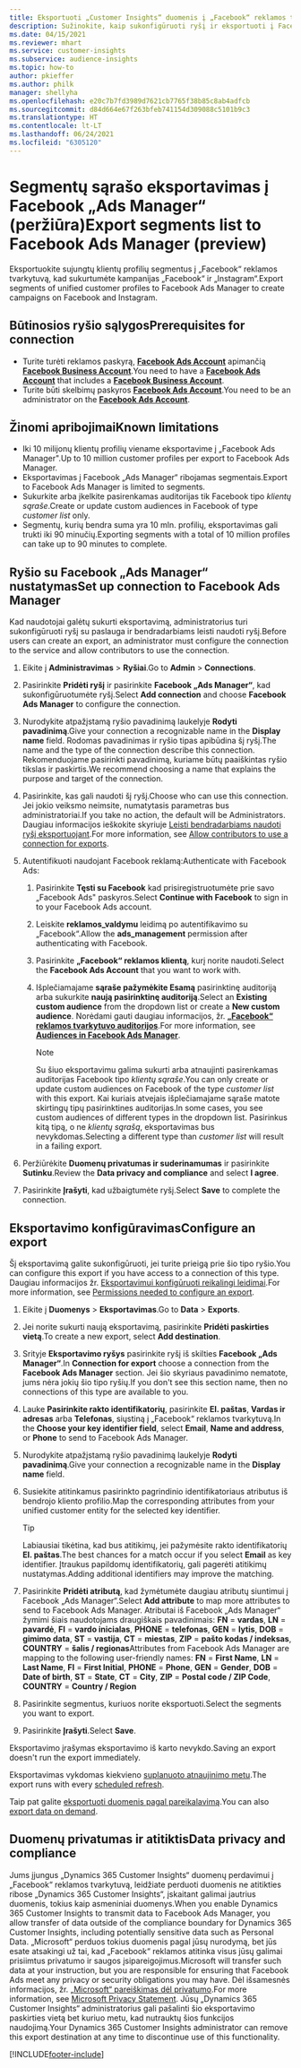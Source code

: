 ```yaml
---
title: Eksportuoti „Customer Insights“ duomenis į „Facebook“ reklamos tvarkytuvą
description: Sužinokite, kaip sukonfigūruoti ryšį ir eksportuoti į Facebook „Ads Manager“.
ms.date: 04/15/2021
ms.reviewer: mhart
ms.service: customer-insights
ms.subservice: audience-insights
ms.topic: how-to
author: pkieffer
ms.author: philk
manager: shellyha
ms.openlocfilehash: e20c7b7fd3989d7621cb7765f38b85c8ab4adfcb
ms.sourcegitcommit: d84d664e67f263bfeb741154d309088c5101b9c3
ms.translationtype: HT
ms.contentlocale: lt-LT
ms.lasthandoff: 06/24/2021
ms.locfileid: "6305120"
---
```

# <a name="export-segments-list-to-facebook-ads-manager-preview"></a><span data-ttu-id="16681-103">Segmentų sąrašo eksportavimas į Facebook „Ads Manager“ (peržiūra)</span><span class="sxs-lookup"><span data-stu-id="16681-103">Export segments list to Facebook Ads Manager (preview)</span></span>

<span data-ttu-id="16681-104">Eksportuokite sujungtų klientų profilių segmentus į „Facebook“ reklamos tvarkytuvą, kad sukurtumėte kampanijas „Facebook“ ir „Instagram“.</span><span class="sxs-lookup"><span data-stu-id="16681-104">Export segments of unified customer profiles to Facebook Ads Manager to create campaigns on Facebook and Instagram.</span></span>

## <a name="prerequisites-for-connection"></a><span data-ttu-id="16681-105">Būtinosios ryšio sąlygos</span><span class="sxs-lookup"><span data-stu-id="16681-105">Prerequisites for connection</span></span>

- <span data-ttu-id="16681-106">Turite turėti reklamos paskyrą, [**Facebook Ads Account**](https://www.facebook.com/business/learn/lessons/step-by-step-ads-manager-account) apimančią [**Facebook Business Account**](https://business.facebook.com/).</span><span class="sxs-lookup"><span data-stu-id="16681-106">You need to have a [**Facebook Ads Account**](https://www.facebook.com/business/learn/lessons/step-by-step-ads-manager-account) that includes a [**Facebook Business Account**](https://business.facebook.com/).</span></span>
- <span data-ttu-id="16681-107">Turite būti skelbimų paskyros [**Facebook Ads Account**](https://www.facebook.com/business/learn/lessons/step-by-step-ads-manager-account).</span><span class="sxs-lookup"><span data-stu-id="16681-107">You need to be an administrator on the [**Facebook Ads Account**](https://www.facebook.com/business/learn/lessons/step-by-step-ads-manager-account).</span></span>

## <a name="known-limitations"></a><span data-ttu-id="16681-108">Žinomi apribojimai</span><span class="sxs-lookup"><span data-stu-id="16681-108">Known limitations</span></span>

- <span data-ttu-id="16681-109">Iki 10 milijonų klientų profilių viename eksportavime į „Facebook Ads Manager".</span><span class="sxs-lookup"><span data-stu-id="16681-109">Up to 10 million customer profiles per export to Facebook Ads Manager.</span></span>
- <span data-ttu-id="16681-110">Eksportavimas į Facebook „Ads Manager“ ribojamas segmentais.</span><span class="sxs-lookup"><span data-stu-id="16681-110">Export to Facebook Ads Manager is limited to segments.</span></span>
- <span data-ttu-id="16681-111">Sukurkite arba įkelkite pasirenkamas auditorijas tik Facebook tipo *klientų sąraše*.</span><span class="sxs-lookup"><span data-stu-id="16681-111">Create or update custom audiences in Facebook of type *customer list* only.</span></span>
- <span data-ttu-id="16681-112">Segmentų, kurių bendra suma yra 10 mln. profilių, eksportavimas gali trukti iki 90 minučių.</span><span class="sxs-lookup"><span data-stu-id="16681-112">Exporting segments with a total of 10 million profiles can take up to 90 minutes to complete.</span></span>

## <a name="set-up-connection-to-facebook-ads-manager"></a><span data-ttu-id="16681-113">Ryšio su Facebook „Ads Manager“ nustatymas</span><span class="sxs-lookup"><span data-stu-id="16681-113">Set up connection to Facebook Ads Manager</span></span>

<span data-ttu-id="16681-114">Kad naudotojai galėtų sukurti eksportavimą, administratorius turi sukonfigūruoti ryšį su paslauga ir bendradarbiams leisti naudoti ryšį.</span><span class="sxs-lookup"><span data-stu-id="16681-114">Before users can create an export, an administrator must configure the connection to the service and allow contributors to use the connection.</span></span>

1. <span data-ttu-id="16681-115">Eikite į **Administravimas** > **Ryšiai**.</span><span class="sxs-lookup"><span data-stu-id="16681-115">Go to **Admin** > **Connections**.</span></span>

1. <span data-ttu-id="16681-116">Pasirinkite **Pridėti ryšį** ir pasirinkite **Facebook „Ads Manager“**, kad sukonfigūruotumėte ryšį.</span><span class="sxs-lookup"><span data-stu-id="16681-116">Select **Add connection** and choose **Facebook Ads Manager** to configure the connection.</span></span>

1. <span data-ttu-id="16681-117">Nurodykite atpažįstamą ryšio pavadinimą laukelyje **Rodyti pavadinimą**.</span><span class="sxs-lookup"><span data-stu-id="16681-117">Give your connection a recognizable name in the **Display name** field.</span></span> <span data-ttu-id="16681-118">Rodomas pavadinimas ir ryšio tipas apibūdina šį ryšį.</span><span class="sxs-lookup"><span data-stu-id="16681-118">The name and the type of the connection describe this connection.</span></span> <span data-ttu-id="16681-119">Rekomenduojame pasirinkti pavadinimą, kuriame būtų paaiškintas ryšio tikslas ir paskirtis.</span><span class="sxs-lookup"><span data-stu-id="16681-119">We recommend choosing a name that explains the purpose and target of the connection.</span></span>

1. <span data-ttu-id="16681-120">Pasirinkite, kas gali naudoti šį ryšį.</span><span class="sxs-lookup"><span data-stu-id="16681-120">Choose who can use this connection.</span></span> <span data-ttu-id="16681-121">Jei jokio veiksmo neimsite, numatytasis parametras bus administratoriai.</span><span class="sxs-lookup"><span data-stu-id="16681-121">If you take no action, the default will be Administrators.</span></span> <span data-ttu-id="16681-122">Daugiau informacijos ieškokite skyriuje [Leisti bendradarbiams naudoti ryšį eksportuojant](connections.md#allow-contributors-to-use-a-connection-for-exports).</span><span class="sxs-lookup"><span data-stu-id="16681-122">For more information, see [Allow contributors to use a connection for exports](connections.md#allow-contributors-to-use-a-connection-for-exports).</span></span>

1. <span data-ttu-id="16681-123">Autentifikuoti naudojant Facebook reklamą:</span><span class="sxs-lookup"><span data-stu-id="16681-123">Authenticate with Facebook Ads:</span></span> 

   1. <span data-ttu-id="16681-124">Pasirinkite **Tęsti su Facebook** kad prisiregistruotumėte prie savo „Facebook Ads" paskyros.</span><span class="sxs-lookup"><span data-stu-id="16681-124">Select **Continue with Facebook** to sign in to your Facebook Ads account.</span></span>

   1. <span data-ttu-id="16681-125">Leiskite **reklamos_valdymu** leidimą po autentifikavimo su „Facebook“.</span><span class="sxs-lookup"><span data-stu-id="16681-125">Allow the **ads_management** permission after authenticating with Facebook.</span></span>

   1. <span data-ttu-id="16681-126">Pasirinkite **„Facebook“ reklamos klientą**, kurį norite naudoti.</span><span class="sxs-lookup"><span data-stu-id="16681-126">Select the **Facebook Ads Account** that you want to work with.</span></span>

   1. <span data-ttu-id="16681-127">Išplečiamajame **sąraše pažymėkite Esamą** pasirinktinę auditoriją arba sukurkite **naują pasirinktinę auditoriją**.</span><span class="sxs-lookup"><span data-stu-id="16681-127">Select an **Existing custom audience** from the dropdown list or create a **New custom audience**.</span></span> <span data-ttu-id="16681-128">Norėdami gauti daugiau informacijos, žr. [**„Facebook“ reklamos tvarkytuvo auditorijos**](https://www.facebook.com/business/help/744354708981227?id=2469097953376494).</span><span class="sxs-lookup"><span data-stu-id="16681-128">For more information, see [**Audiences in Facebook Ads Manager**](https://www.facebook.com/business/help/744354708981227?id=2469097953376494).</span></span>
      > [!NOTE]
      > <span data-ttu-id="16681-129">Su šiuo eksportavimu galima sukurti arba atnaujinti pasirenkamas auditorijas Facebook tipo *klientų sąraše*.</span><span class="sxs-lookup"><span data-stu-id="16681-129">You can only create or update custom audiences on Facebook of the type *customer list* with this export.</span></span> <span data-ttu-id="16681-130">Kai kuriais atvejais išplečiamajame sąraše matote skirtingų tipų pasirinktines auditorijas.</span><span class="sxs-lookup"><span data-stu-id="16681-130">In some cases, you see custom audiences of different types in the dropdown list.</span></span> <span data-ttu-id="16681-131">Pasirinkus kitą tipą, o ne *klientų sąrašą*, eksportavimas bus nevykdomas.</span><span class="sxs-lookup"><span data-stu-id="16681-131">Selecting a different type than *customer list* will result in a failing export.</span></span> 

1. <span data-ttu-id="16681-132">Peržiūrėkite **Duomenų privatumas ir suderinamumas** ir pasirinkite **Sutinku**.</span><span class="sxs-lookup"><span data-stu-id="16681-132">Review the **Data privacy and compliance** and select **I agree**.</span></span>

1. <span data-ttu-id="16681-133">Pasirinkite **Įrašyti**, kad užbaigtumėte ryšį.</span><span class="sxs-lookup"><span data-stu-id="16681-133">Select **Save** to complete the connection.</span></span>

## <a name="configure-an-export"></a><span data-ttu-id="16681-134">Eksportavimo konfigūravimas</span><span class="sxs-lookup"><span data-stu-id="16681-134">Configure an export</span></span>

<span data-ttu-id="16681-135">Šį eksportavimą galite sukonfigūruoti, jei turite prieigą prie šio tipo ryšio.</span><span class="sxs-lookup"><span data-stu-id="16681-135">You can configure this export if you have access to a connection of this type.</span></span> <span data-ttu-id="16681-136">Daugiau informacijos žr. [Eksportavimui konfigūruoti reikalingi leidimai](export-destinations.md#set-up-a-new-export).</span><span class="sxs-lookup"><span data-stu-id="16681-136">For more information, see [Permissions needed to configure an export](export-destinations.md#set-up-a-new-export).</span></span>

1. <span data-ttu-id="16681-137">Eikite į **Duomenys** > **Eksportavimas**.</span><span class="sxs-lookup"><span data-stu-id="16681-137">Go to **Data** > **Exports**.</span></span>

1. <span data-ttu-id="16681-138">Jei norite sukurti naują eksportavimą, pasirinkite **Pridėti paskirties vietą**.</span><span class="sxs-lookup"><span data-stu-id="16681-138">To create a new export, select **Add destination**.</span></span> 

1. <span data-ttu-id="16681-139">Srityje **Eksportavimo ryšys** pasirinkite ryšį iš skilties **Facebook „Ads Manager“**.</span><span class="sxs-lookup"><span data-stu-id="16681-139">In **Connection for export** choose a connection from the **Facebook Ads Manager** section.</span></span> <span data-ttu-id="16681-140">Jei šio skyriaus pavadinimo nematote, jums nėra jokių šio tipo ryšių.</span><span class="sxs-lookup"><span data-stu-id="16681-140">If you don't see this section name, then no connections of this type are available to you.</span></span>

1. <span data-ttu-id="16681-141">Lauke **Pasirinkite rakto identifikatorių**, pasirinkite **El. paštas**, **Vardas ir adresas** arba **Telefonas**, siųstiną į „Facebook“ reklamos tvarkytuvą.</span><span class="sxs-lookup"><span data-stu-id="16681-141">In the **Choose your key identifier field**, select **Email**, **Name and address**, or **Phone** to send to Facebook Ads Manager.</span></span> 

1. <span data-ttu-id="16681-142">Nurodykite atpažįstamą ryšio pavadinimą laukelyje **Rodyti pavadinimą**.</span><span class="sxs-lookup"><span data-stu-id="16681-142">Give your connection a recognizable name in the **Display name** field.</span></span>

1. <span data-ttu-id="16681-143">Susiekite atitinkamus pasirinkto pagrindinio identifikatoriaus atributus iš bendrojo kliento profilio.</span><span class="sxs-lookup"><span data-stu-id="16681-143">Map the corresponding attributes from your unified customer entity for the selected key identifier.</span></span>
   > [!TIP]
   > <span data-ttu-id="16681-144">Labiausiai tikėtina, kad bus atitikimų, jei pažymėsite rakto identifikatorių **El. paštas**.</span><span class="sxs-lookup"><span data-stu-id="16681-144">The best chances for a match occur if you select **Email** as key identifier.</span></span> <span data-ttu-id="16681-145">Įtraukus papildomų identifikatorių, gali pagerėti atitikimų nustatymas.</span><span class="sxs-lookup"><span data-stu-id="16681-145">Adding additional identifiers may improve the matching.</span></span>

1. <span data-ttu-id="16681-146">Pasirinkite **Pridėti atributą**, kad žymėtumėte daugiau atributų siuntimui į Facebook „Ads Manager“.</span><span class="sxs-lookup"><span data-stu-id="16681-146">Select **Add attribute** to map more attributes to send to Facebook Ads Manager.</span></span> <span data-ttu-id="16681-147">Atributai iš Facebook „Ads Manager“ žymimi šiais naudotojams draugiškais pavadinimais: **FN** = **vardas**, **LN** = **pavardė**, **FI** = **vardo inicialas**, **PHONE** = **telefonas**, **GEN** = **lytis**, **DOB** = **gimimo data**, **ST** = **vastija**, **CT** = **miestas**, **ZIP** = **pašto kodas / indeksas**, **COUNTRY** = **šalis / regionas**</span><span class="sxs-lookup"><span data-stu-id="16681-147">Attributes from Facebook Ads Manager are mapping to the following user-friendly names: **FN** = **First Name**, **LN** = **Last Name**, **FI** = **First Initial**, **PHONE** = **Phone**, **GEN** = **Gender**, **DOB** = **Date of birth**, **ST** = **State**, **CT** = **City**, **ZIP** = **Postal code / ZIP Code**, **COUNTRY** = **Country / Region**</span></span>

1. <span data-ttu-id="16681-148">Pasirinkite segmentus, kuriuos norite eksportuoti.</span><span class="sxs-lookup"><span data-stu-id="16681-148">Select the segments you want to export.</span></span>

1. <span data-ttu-id="16681-149">Pasirinkite **Įrašyti**.</span><span class="sxs-lookup"><span data-stu-id="16681-149">Select **Save**.</span></span>

<span data-ttu-id="16681-150">Eksportavimo įrašymas eksportavimo iš karto nevykdo.</span><span class="sxs-lookup"><span data-stu-id="16681-150">Saving an export doesn't run the export immediately.</span></span>

<span data-ttu-id="16681-151">Eksportavimas vykdomas kiekvieno [suplanuoto atnaujinimo metu](system.md#schedule-tab).</span><span class="sxs-lookup"><span data-stu-id="16681-151">The export runs with every [scheduled refresh](system.md#schedule-tab).</span></span> 

<span data-ttu-id="16681-152">Taip pat galite [eksportuoti duomenis pagal pareikalavimą](export-destinations.md#run-exports-on-demand).</span><span class="sxs-lookup"><span data-stu-id="16681-152">You can also [export data on demand](export-destinations.md#run-exports-on-demand).</span></span> 

## <a name="data-privacy-and-compliance"></a><span data-ttu-id="16681-153">Duomenų privatumas ir atitiktis</span><span class="sxs-lookup"><span data-stu-id="16681-153">Data privacy and compliance</span></span>

<span data-ttu-id="16681-154">Jums įjungus „Dynamics 365 Customer Insights“ duomenų perdavimui į „Facebook“ reklamos tvarkytuvą, leidžiate perduoti duomenis ne atitikties ribose „Dynamics 365 Customer Insights“, įskaitant galimai jautrius duomenis, tokius kaip asmeniniai duomenys.</span><span class="sxs-lookup"><span data-stu-id="16681-154">When you enable Dynamics 365 Customer Insights to transmit data to Facebook Ads Manager, you allow transfer of data outside of the compliance boundary for Dynamics 365 Customer Insights, including potentially sensitive data such as Personal Data.</span></span> <span data-ttu-id="16681-155">„Microsoft“ perduos tokius duomenis pagal jūsų nurodymą, bet jūs esate atsakingi už tai, kad „Facebook“ reklamos atitinka visus jūsų galimai prisiimtus privatumo ir saugos įsipareigojimus.</span><span class="sxs-lookup"><span data-stu-id="16681-155">Microsoft will transfer such data at your instruction, but you are responsible for ensuring that Facebook Ads meet any privacy or security obligations you may have.</span></span> <span data-ttu-id="16681-156">Dėl išsamesnės informacijos, žr. [„Microsoft“ pareiškimas dėl privatumo](https://go.microsoft.com/fwlink/?linkid=396732).</span><span class="sxs-lookup"><span data-stu-id="16681-156">For more information, see [Microsoft Privacy Statement](https://go.microsoft.com/fwlink/?linkid=396732).</span></span>
<span data-ttu-id="16681-157">Jūsų „Dynamics 365 Customer Insights“ administratorius gali pašalinti šio eksportavimo paskirties vietą bet kuriuo metu, kad nutrauktų šios funkcijos naudojimą.</span><span class="sxs-lookup"><span data-stu-id="16681-157">Your Dynamics 365 Customer Insights administrator can remove this export destination at any time to discontinue use of this functionality.</span></span>


[!INCLUDE[footer-include](../includes/footer-banner.md)]
